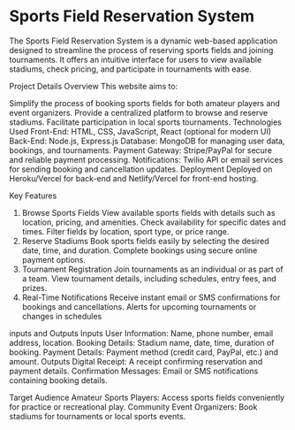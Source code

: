# Sports Field Reservation System
The Sports Field Reservation System is a dynamic web-based application designed to streamline the process of reserving sports fields and joining tournaments. It offers an intuitive interface for users to view available stadiums, check pricing, and participate in tournaments with ease.

Project Details
Overview
This website aims to:

Simplify the process of booking sports fields for both amateur players and event organizers.
Provide a centralized platform to browse and reserve stadiums.
Facilitate participation in local sports tournaments.
Technologies Used
Front-End: HTML, CSS, JavaScript, React (optional for modern UI)
Back-End: Node.js, Express.js
Database: MongoDB for managing user data, bookings, and tournaments.
Payment Gateway: Stripe/PayPal for secure and reliable payment processing.
Notifications: Twilio API or email services for sending booking and cancellation updates.
Deployment
Deployed on Heroku/Vercel for back-end and Netlify/Vercel for front-end hosting.

Key Features
1. Browse Sports Fields
View available sports fields with details such as location, pricing, and amenities.
Check availability for specific dates and times.
Filter fields by location, sport type, or price range.
2. Reserve Stadiums
Book sports fields easily by selecting the desired date, time, and duration.
Complete bookings using secure online payment options.
3. Tournament Registration
Join tournaments as an individual or as part of a team.
View tournament details, including schedules, entry fees, and prizes.
4. Real-Time Notifications
Receive instant email or SMS confirmations for bookings and cancellations.
Alerts for upcoming tournaments or changes in schedules

inputs and Outputs
Inputs
User Information: Name, phone number, email address, location.
Booking Details: Stadium name, date, time, duration of booking.
Payment Details: Payment method (credit card, PayPal, etc.) and amount.
Outputs
Digital Receipt: A receipt confirming reservation and payment details.
Confirmation Messages: Email or SMS notifications containing booking details.

Target Audience
Amateur Sports Players: Access sports fields conveniently for practice or recreational play.
Community Event Organizers: Book stadiums for tournaments or local sports events.
